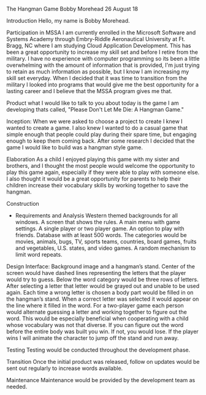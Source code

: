 The Hangman Game
Bobby Morehead
26 August 18

Introduction
Hello, my name is Bobby Morehead.

Participation in MSSA
I am currently enrolled in the Microsoft Software and Systems Academy through Embry-Riddle Aeronautical University at Ft. Bragg, NC where I am studying Cloud Application Development. This has been a great opportunity to increase my skill set and before I retire from the military. I have no experience with computer programming so its been a little overwhelming with the amount of information that is provided, I'm just trying to retain as much information as possible, but I know I am increasing my skill set everyday. When I decided that it was time to transition from the military I looked into programs that would give me the best opportunity for a lasting career and I believe that the MSSA program gives me that.

Product
what I would like to talk to you about today is the game I am developing thats called, "Please Don't Let Me Die: A Hangman Game."

Inception:
When we were asked to choose a project to create I knew I wanted to create a game. I also knew I wanted to do a casual game that  simple enough that people could play during their spare time, but engaging enough to keep them coming back. After some research I decided that the game I would like to build was a hangman style game. 

Elaboration
As a child I enjoyed playing this game with my sister and brothers, and I thought the most people would welcome the opportunity to play this game again, especially if they were able to play with someone else. I also thought it would be a great opportunity for parents to help their children increase their vocabulary skills by working together to save the hangman.

Construction
- Requirements and Analysis
Western themed backgrounds for all windows.
A screen that shows the rules. 
A main menu with game settings.
A single player or two player game.
An option to play with friends.
Database with at least 500 words.
The categories would be movies, animals, bugs, TV, sports teams, countries, board games, fruits and vegetables, U.S. states, and video games.
A random mechanism to limit word repeats.

Design Interface:
Background image and a hangman’s stand.
Center of the screen would have dashed lines representing the letters that the player would try to guess. Below the word category would be three rows of letters. After selecting a letter that letter would be grayed out and unable to be used again. Each time a wrong letter is chosen a body part would be filled in on the hangman’s stand. When a correct letter was selected it would appear on the line where it filled in the word. For a two-player game each person would alternate guessing a letter and working together to figure out the word. This would be especially beneficial when cooperating with a child whose vocabulary was not that diverse. If you can figure out the word before the entire body was built you win. If not, you would lose. If the player wins I will animate the character to jump off the stand and run away.

Testing
Testing would be conducted throughout the development phase.

Transition
Once the initial product was released, follow on updates would be sent out regularly to increase words available.

Maintenance
Maintenance would be provided by the development team as needed.

